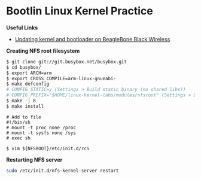 # Bootlin Linux Kernel Practice

**Useful Links**
- [Updating kernel and bootloader on BeagleBone Black Wireless](https://krinkinmu.github.io/2020/07/05/beaglebone-software-update.html)


**Creating NFS root filesystem**
```sh
$ git clone git://git.busybox.net/busybox.git
$ cd busybox/
$ export ARCH=arm
$ export CROSS_COMPILE=arm-linux-gnueabi-
$ make defconfig
# CONFIG_STATIC=y (Settings > Build static binary (no shared libs))
# CONFIG_PREFIX="$HOME/linux-kernel-labs/modules/nfsroot" (Settings > Destination path for 'make install')
$ make -j 8
$ make install
```

```
# Add to file
#!/bin/sh
# mount -t proc none /proc
# mount -t sysfs none /sys
# exec sh

$ vim ${NFSROOT}/etc/init.d/rcS
```

**Restarting NFS server**
```sh
sudo /etc/init.d/nfs-kernel-server restart
```

